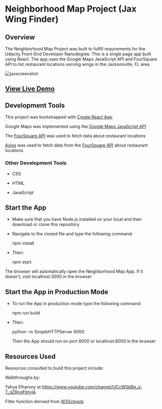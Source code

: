# Neighborhood Map Project (Jax Wing Finder)

## Overview

The Neighborhood Map Project was built to fulfill requirements for the Udacity Front-End Developer Nanodegree. This is a single page app built using React. The app uses the Google Maps JavaScript API and FourSquare API to list restaurant locations serving wings in the Jacksonville, FL area.

![jaxscreenshot](https://user-images.githubusercontent.com/38802201/46776723-eadba480-ccda-11e8-956f-f952542f273f.png)

## [View Live Demo]()

## Development Tools

This project was bootstrapped with [Create React App](https://github.com/facebook/create-react-app).

Google Maps was implemented using the [Google Maps JavaScript API](https://developers.google.com/maps/documentation/javascript/tutorial)

The [FourSquare API](https://developer.foursquare.com/) was used to fetch data about restaurant locations

[Axios](https://github.com/axios/axios) was used to fetch data from the [FourSquare API](https://developer.foursquare.com/) about restaurant locations

### Other Development Tools

* CSS

* HTML

* JavaScript

## Start the App

* Make sure that you have Node.js installed on your local and then download or clone    this repository

* Navigate to the cloned file and type the following command:

  npm install

* Then:

  npm start

The browser will automatically open the Neighborhood Map App. If it doesn't, visit localhost:3000 in the browser

## Start the App in Production Mode

* To run the App in production mode type the following command:

  npm run build

* Then:

  python -m SimpleHTTPServer 8000

  Then the App should run on port 8000 or localhost:8000 in the browser

## Resources Used

Resources consulted to build this project include:

Walkthroughs by:

Yahya Elharony at <https://www.youtube.com/channel/UCcWSbBe_s-T_gZRnqFbtyIA>

Filter function derived from [W3Schools](https://www.w3schools.com/howto/howto_js_filter_lists.asp)
